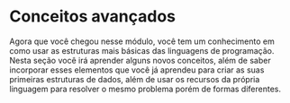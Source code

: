 # Conceitos avançados

Agora que você chegou nesse módulo, você tem um conhecimento em como usar as estruturas mais básicas das linguagens de programação. Nesta seção você irá aprender alguns novos conceitos, além de saber incorporar esses elementos que você já aprendeu para criar as suas primeiras estruturas de dados, além de usar os recursos da própria linguagem para resolver o mesmo problema porém de formas diferentes.
